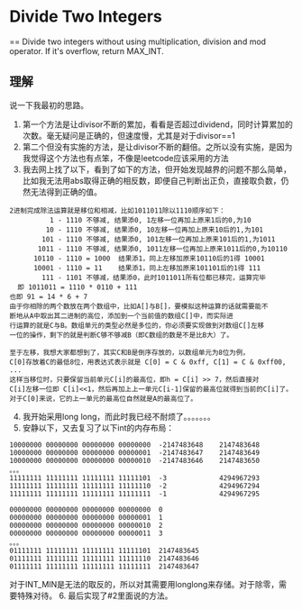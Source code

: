 # Divide Two Integers
==
Divide two integers without using multiplication, division and mod operator.
If it's overflow, return MAX_INT.
## 理解
说一下我最初的思路。
1. 第一个方法是让divisor不断的累加，看看是否超过dividend，同时计算累加的次数。毫无疑问是正确的，但速度慢，尤其是对于divisor==1
2. 第二个但没有实施的方法，是让divisor不断的翻倍。之所以没有实施，是因为我觉得这个方法也有点笨，不像是leetcode应该采用的方法
3. 我去网上找了以下，看到了如下的方法，但开始发现越界的问题不那么简单，比如我无法用abs取得正确的相反数，即便自己判断出正负，直接取负数，仍然无法得到正确的值。
```
2进制完成除法运算就是移位和相减，比如1011011除以1110顺序如下：
          1 - 1110 不够减, 结果添0, 1左移一位再加上原来1后的0,为10
         10 - 1110 不够减, 结果添0, 10左移一位再加上原来10后的1,为101
        101 - 1110 不够减, 结果添0, 101左移一位再加上原来101后的1,为1011
       1011 - 1110 不够减, 结果添0, 1011左移一位再加上原来1011后的0,为10110
      10110 - 1110 = 1000  结果添1，同上左移加原来10110后的1得 10001
      10001 - 1110 = 11    结果添1，同上左移加原来101101后的1得 111
        111 - 1101 不够减，结果添0，此时1011011所有位都已移完，运算完毕
  即 1011011 = 1110 * 0110 + 111
也即 91 = 14 * 6 + 7
由于你相除的两个数放在两个数组中，比如A[]与B[]，要模拟这种运算的话就需要能不
断地从A中取出其二进制的高位，添加到一个当前值的数组C[]中，而实际进
行运算的就是C与B。数组单元的类型必然是多位的，你必须要实现做到对数组C[]左移
一位的操作，剩下的就是判断C够不够减B（即C数组的数是不是比B大）了。

至于左移，我想大家都想到了，其实C和B是倒序存放的，以数组单元为8位为例，
C[0]存放着C的最低8位，用表达式表示就是 C[0] = C & 0xff, C[1] = C & 0xff00, ...
这样当移位时，只要保留当前单元C[i]的最高位，即h = C[i] >> 7，然后直接对
C[i]左移一位即 C[i]<<1，然后再加上上一单元C[i-1]保留的最高位就得到当前的C[i]了。
对于C[0]来说，它的上一单元的最高位自然就是A的最高位了。
```
4. 我开始采用long long，而此时我已经不耐烦了。。。。。。。
5. 安静以下，又去复习了以下int的内存布局：
```
10000000 00000000 00000000 00000000  -2147483648    2147483648
10000000 00000000 00000000 00000001  -2147483647    2147483649
10000000 00000000 00000000 00000010  -2147483646    2147483650
。。。
11111111 11111111 11111111 11111101  -3             4294967293
11111111 11111111 11111111 11111110  -2             4294967294
11111111 11111111 11111111 11111111  -1             4294967295

00000000 00000000 00000000 00000000  0
00000000 00000000 00000000 00000001  1
00000000 00000000 00000000 00000010  2
00000000 00000000 00000000 00000011  3
。。。
01111111 11111111 11111111 11111101  2147483645
01111111 11111111 11111111 11111110  2147483646
01111111 11111111 11111111 11111111  2147483647
```
对于INT_MIN是无法的取反的，所以对其需要用longlong来存储。对于除零，需要特殊对待。
6. 最后实现了#2里面说的方法。